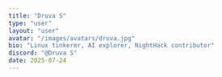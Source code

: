 ```yaml
---
title: "Druva S"
type: "user"
layout: "user"
avatar: "/images/avatars/druva.jpg"
bio: "Linux tinkerer, AI explorer, NightHack contributor"
discord: "@Druva S"
date: 2025-07-24
---
```

